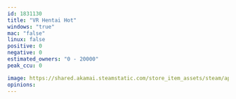 ```yaml
---
id: 1831130
title: "VR Hentai Hot"
windows: "true"
mac: "false"
linux: false
positive: 0
negative: 0
estimated_owners: "0 - 20000"
peak_ccu: 0

image: https://shared.akamai.steamstatic.com/store_item_assets/steam/apps/1831130/header.jpg?t=1644414404
opinions:
---
```

